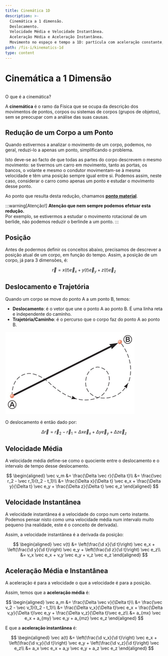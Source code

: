 ```yaml
---
title: Cinemática 1D
description: >-
  Cinemática a 1 dimensão.
  Deslocamento.
  Velocidade Média e Velocidade Instantânea.
  Aceleração Média e Aceleração Instantânea.
  Movimento no espaço e tempo a 1D: partícula com aceleração constante, lançamento vertical e movimento vertical sujeito à força gravítica.
path: /fis-i/kinematics-1d
type: content
---
```


# Cinemática a 1 Dimensão

```toc

```

O que é a cinemática?

A **cinemática** é o ramo da Física que se ocupa da descrição dos movimentos de
pontos, corpos ou sistemas de corpos (grupos de objetos), sem se preocupar
com a análise das suas causas.

## Redução de um Corpo a um Ponto

Quando estivermos a analizar o movimento de um corpo, podemos, no geral, reduzi-lo a apenas um ponto, simplificando o problema.

Isto deve-se ao facto de que todas as partes do corpo descrevem o mesmo movimento:
se tivermos um carro em movimento, tanto as portas, os bancos, o volante e mesmo o condutor movimentam-se à mesma
velocidade e têm uma posição sempre igual entre si. Podemos assim, neste caso, considerar o carro
como apenas um ponto e estudar o movimento desse ponto.

Ao ponto que resulta desta redução, chamamos [**ponto material**](color:green).

:::warning[Atenção!]
**Atenção que nem sempre podemos efetuar esta redução.**  
Por exemplo, se estivermos a estudar o movimento rotacional de um berlide, não podemos reduzir o berlinde a um ponto.
:::

## Posição

Antes de podermos definir os conceitos abaixo, precisamos de descrever a posição atual de um corpo, em função do tempo.
Assim, a posição de um corpo, já para 3 dimensões, é:

$$
\vec r = x(t) \vec e_x + y(t) \vec e_y + z(t) \vec e_z
$$

## Deslocamento e Trajetória

Quando um corpo se move do ponto A a um ponto B, temos:

- **Deslocamento**: é o vetor que une o ponto A ao ponto B. É uma linha reta e independente do caminho.
- **Trajetória/Caminho**: é o percurso que o corpo faz do ponto A ao ponto B.

![Deslocamento e Caminho](./assets/0001-path.png#dark=1)

O deslocamento é então dado por:

$$
\Delta \vec r = \vec r_2 - \vec r_1 = \Delta x \vec e_x + \Delta y \vec e_y + \Delta z \vec e_z
$$

## Velocidade Média

A velocidade média define-se como o quociente entre o deslocamento e o intervalo de tempo desse deslocamento.

$$
\begin{aligned}
\vec v_m &= \frac{\Delta \vec r}{\Delta t}\\
&= \frac{\vec r_2 - \vec r_1}{t_2 - t_1}\\
&= \frac{\Delta x}{\Delta t} \vec e_x + \frac{\Delta y}{\Delta t} \vec e_y + \frac{\Delta z}{\Delta t} \vec e_z
\end{aligned}
$$

## Velocidade Instantânea

A velocidade instantânea é a velocidade do corpo num certo instante.
Podemos pensar nisto como uma velocidade média num intervalo muito pequeno (na realidade, este é o conceito de derivada).

Assim, a velocidade instantânea é a derivada da posição:

$$
\begin{aligned}
\vec v(t) &= \left(\frac{\d x}{\d t}\right) \vec e_x + \left(\frac{\d y}{\d t}\right) \vec e_y + \left(\frac{\d z}{\d t}\right) \vec e_z\\
&= v_x \vec e_x + v_y \vec e_y + v_z \vec e_z
\end{aligned}
$$

## Aceleração Média e Instantânea

A aceleração é para a velocidade o que a velocidade é para a posição.

Assim, temos que a **aceleração média** é:

$$
\begin{aligned}
\vec a_m &= \frac{\Delta \vec v}{\Delta t}\\
&= \frac{\vec v_2 - \vec v_1}{t_2 - t_1}\\
&= \frac{\Delta v_x}{\Delta t}\vec e_x + \frac{\Delta v_y}{\Delta t}\vec e_y + \frac{\Delta v_z}{\Delta t}\vec e_z\\
&= a_{mx} \vec e_x + a_{my} \vec e_y + a_{mz} \vec e_z
\end{aligned}
$$

E que a **aceleração instantânea** é:

$$
\begin{aligned}
\vec a(t) &= \left(\frac{\d v_x}{\d t}\right) \vec e_x + \left(\frac{\d v_y}{\d t}\right) \vec e_y + \left(\frac{\d v_z}{\d t}\right) \vec e_z\\
&= a_x \vec e_x + a_y \vec e_y + a_z \vec e_z
\end{aligned}
$$
